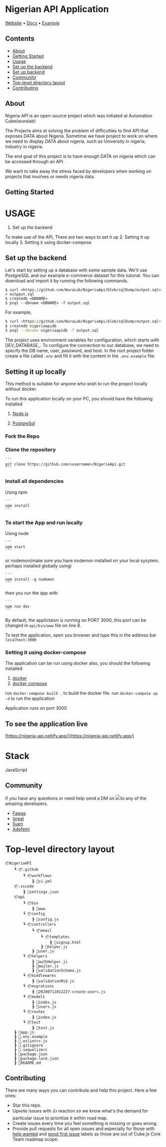 # Nigerian API Application


[Website](https://nigeria-api.netlify.app/) • [Docs]() • [Example](#examples)
## Contents

- [About](##About)
- [Getting Started](##getting-started)
- [Usage](#USAGE)
- [Set up the backend](##Set-up-the-backend)
- [Set up backend](##Setting-it-up-locally)
- [Community](#community)
- [Top-level directory layout](#Top-level-directory-layout)
- [Contributing](#contributing)

## About
Nigeria API is an open-source project which was initiated at Automation Cube(wuralab)

The Projects aims at solving the problem of difficulties to find API that exposes DATA about Nigeria. Sometime we have project to work on where we need to display DATA about nigeria, such as University in nigeria, industry in nigeria.

The end goal of this project is to have enough DATA on nigeria which can be accessed through an API.

We want to take away the stress faced by developers when working on projects that involves or needs nigeria data.

## Getting Started


# USAGE
1. Set up the backend

To make use of the API, There are two ways to set it up
2. Setting it up locally 
3. Setting it using docker-compose

## Set up the backend
 Let's start by setting up a database with some sample data. We'll use PostgreSQL and our example e-commerce dataset for this tutorial. You can download and import it by running the following commands.

```
$ curl <https://github.com/WuraLab/NigeriaApi/blob/sqlDump/output.sql> > outpput.sql
$ createdb <DBNAME>
$ psql --dbname <DBNAME> -f output.sql
```
For example,

```bash
$ curl <https://github.com/WuraLab/NigeriaApi/blob/sqlDump/output.sql> > outpput.sql
$ createdb nigeriaapidb
$ psql --dbname nigeriaapidb -f output.sql
```

The project uses environment variables for configuration, which starts with DEV_DATABASE_. To configure the connection to our database, we need to specify the DB name, user, password, and host. In the root project folder create a file called ```.env``` and fill it with the content in the ```.env.example``` file:

## Setting it up locally

This method is suitable for anyone who wish to run the project locally without docker.

To run this application locally on your PC, you should have the following installed

1. [Node js](https://nodejs.org/en/)

2. [PostgreSql](https://www.postgresql.org/)


### Fork the Repo

### Clone the repository 

    ```
    git clone https://github.com/<username>/NigeriaApi.git
    ```



### Install all dependencies

Using npm

    ```
    npm install
    ```


### To start the App and run locally

Using node

    ```
    npm start
    ```    
or nodemon(make sure you have nodemon installed on your local sysytem, perhaps installed globally using)

    ```
    npm install -g nodemon
    ```    
then you run the app with 

    ```
    npm run dev
    ```    
By default, the applictaion is running on PORT 3000, this port can be changed in ```api/bin/www``` file on line 8.

To test the application, open you browser and type this in the address bar
```localhost:3000```

### Setting it using docker-compose
The application can be run using docker also, you should the following installed

1. [docker](https://www.docker.com/get-started)
2. [docker compose](https://docs.docker.com/compose/install/)

run ```docker-compose build .``` to build the docker file.
run ```docker-compose up -d``` to run the application

Application runs on port 3000

## To see the application live

[https://nigeria-api.netlify.app/](https://nigeria-api.netlify.app/)


# Stack
JavaScript 

## Community

If you have any questions or need help send a DM on  <a href="https://twitter.com/" alt="Twitter"><img src="https://raw.githubusercontent.com/WuraLab/NigeriaApi/sqlDump/readme/twitter-fill.svg"></a>to any of the amazing developers.

- [Fawas](https://www.twitter.com/fawas_ola)
- [Isreal](https://twitter.com/Aminu_Israelb)
- [Suen](https://twitter.com/Eazyjazz02)
- [Adefemi](www.twitter.com/daycrawller)

# Top-level directory layout

    📦NigeriaAPI
        ┗ 📦.github
            ┗ 📦workflows
                ┣ 📜ci.yml
        📦.vscode
            ┣ 📜settings.json
        📦api
            ┗ 📦bin
                ┣ 📜www
            ┗ 📦config
                ┣ 📜config.js
            ┗ 📦controllers
                ┗ 📦email
                    ┗ 📦templates
                        ┣ 📜signup.html
                    ┣ 📜helper.js
                ┣ 📜user.js
            ┗ 📦helpers
                ┣ 📜authHelper.js
                ┣ 📜mailer.js
                ┣ 📜validationSchema.js
            ┗ 📦middlewares
                ┣ 📜validationMid.js
            ┗ 📦migrations
                ┣ 📜20200711012227-create-users.js
            ┗ 📦models
                ┣ 📜index.js
                ┣ 📜users.js
            ┗ 📦routes
                ┣ 📜index.js
            ┗ 📦test
                ┣ 📜test.js
        ┣ 📜app.js
        ┣ 📜.env.example
        ┣ 📜.eslintrc.js
        ┣ 📜.gitignore
        ┣ 📜.sequelizerc
        ┣ 📜package.json
        ┣ 📜package-lock.json
        ┣ 📜README.md


## Contributing

There are many ways you can contribute and help this project. Here a few ones:

* Star this repo.
* Upvote issues with 👍 reaction so we know what's the demand for particular issue to prioritize it within road map.
* Create issues every time you feel something is missing or goes wrong.
* Provide pull requests for all open issues and especially for those with [help wanted]() and [good first issue]() labels as those are out of Cube.js Core Team roadmap scope.
